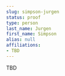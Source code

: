 ```yaml
---
slug: simpson-jurgen
status: proof
type: person
last_name: Jurgen
first_name: Simpson
alias: null
affiliations:
- TBD
---
```


TBD

